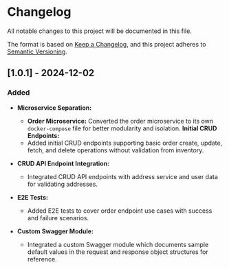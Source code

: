 # Changelog

All notable changes to this project will be documented in this file.

The format is based on [Keep a Changelog](https://keepachangelog.com/en/1.0.0/),
and this project adheres to [Semantic Versioning](https://semver.org/spec/v2.0.0.html).

## [1.0.1] - 2024-12-02

### Added
- **Microservice Separation:**
  - **Order Microservice:** Converted the order microservice to its own `docker-compose` file for better modularity and isolation.
 **Initial CRUD Endpoints:**
  - Added initial CRUD endpoints supporting basic order create, update, fetch, and delete operations without validation from inventory.

- **CRUD API Endpoint Integration:**
  - Integrated CRUD API endpoints with address service and user data for validating addresses.

- **E2E Tests:**
  - Added E2E tests to cover order endpoint use cases with success and failure scenarios.

- **Custom Swagger Module:**
  - Integrated a custom Swagger module which documents sample default values in the request and response object structures for reference.
